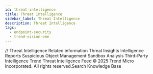 ```yaml
---
id: threat-intelligence
title: Threat Intelligence
sidebar_label: Threat Intelligence
description: Threat Intelligence
tags:
  - endpoint-security
  - trend-vision-one
---
```


/*<![CDATA[*/ $('#title').html($('meta[name=map-description]').attr('content')); /*]]>*/ Threat Intelligence Related information Threat Insights Intelligence Reports Suspicious Object Management Sandbox Analysis Third-Party Intelligence Trend Threat Intelligence Feed © 2025 Trend Micro Incorporated. All rights reserved.Search Knowledge Base